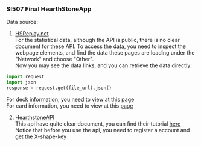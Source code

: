 ### SI507 Final HearthStoneApp
Data source:   
1. [HSReplay.net](https://hsreplay.net/)      
For the statistical data, although the API is public, there is no clear document for these API.
To access the data, you need to inspect the webpage elements, and find the data these pages
are loading under the "Network" and choose "Other".  
Now you may see the data links, and you can retrieve the data directly:  
```python
import request
import json
response = request.get(file_url).json()
```
For deck information, you need to view at this [page](https://hsreplay.net/decks/)   
For card information, you need to view at this [page](https://hsreplay.net/cards/)  
   
2. [HearthstoneAPI](http://hearthstoneapi.com/#start)   
This api have quite clear document, you can find their tutorial [here](https://market.mashape.com/omgvamp/hearthstone)  
Notice that before you use the api, you need to register a account and get the X-shape-key
